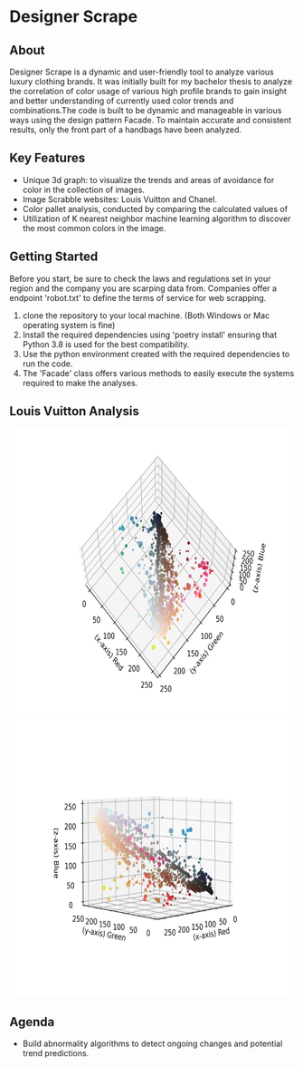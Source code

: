 # Designer Scrape
## About

Designer Scrape is a dynamic and user-friendly tool to analyze various luxury clothing brands. It was initially built 
for my bachelor thesis to analyze the correlation of color usage of various high profile brands to gain insight and 
better understanding of currently used color trends and combinations.The code is built to be dynamic and manageable in 
various ways using the design pattern Facade. To maintain accurate and consistent results, only the front part of a 
handbags have been analyzed.

## Key Features
- Unique 3d graph: to visualize the trends and areas of avoidance for color in the collection of images.
- Image Scrabble websites: Louis Vuitton and Chanel.
- Color pallet analysis, conducted by comparing the calculated values of 
- Utilization of K nearest neighbor machine learning algorithm to discover the most common colors in the image.

## Getting Started

Before you start, be sure to check the laws and regulations set in your region and the company you are scarping data from.
Companies offer a endpoint 'robot.txt' to define the terms of service for web scrapping. 

1. clone the repository to your local machine. (Both Windows or Mac operating system is fine)
2. Install the required dependencies using 'poetry install' ensuring that Python 3.8 is used for the best compatibility. 
3. Use the python environment created with the required dependencies to run the code.
4. The 'Facade' class offers various methods to easily execute the systems required to make the analyses. 

## Louis Vuitton Analysis
<img src="readme_images/louisvuitton.com-handbags_rgb_scatter_plot_1.png?raw=true" alt="1st View" width="600" height="500">
<img src="readme_images/louisvuitton.com-handbags_rgb_scatter_plot_2.png?raw=true" alt="2nd View" width="600" height="500">


## Agenda
- Build abnormality algorithms to detect ongoing changes and potential trend predictions.

